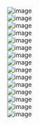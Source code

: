 ![image](https://github.com/plzhellme/franky_imagepub/assets/84885584/97ff93ff-fe63-4aa6-85a0-ae5717036b09)</br>
![image](https://github.com/plzhellme/franky_imagepub/assets/84885584/3dfae017-d6a2-4e56-802d-ce20d5fc85cd)</br>
![image](https://github.com/plzhellme/franky_imagepub/assets/84885584/04ae21e2-48a6-4b74-a24e-3bc015c1e018)</br>
![image](https://github.com/plzhellme/franky_imagepub/assets/84885584/5d669dbc-e6e2-4f89-888e-a8a5a62b7a2e)</br>
![image](https://github.com/plzhellme/franky_imagepub/assets/84885584/8067ce7a-281f-4147-8a6b-14c1e2899f92)</br>
![image](https://github.com/plzhellme/franky_imagepub/assets/84885584/9d24ee73-dbf7-4f99-99f4-a56777c55a19)</br>
![image](https://github.com/plzhellme/franky_imagepub/assets/84885584/35d59360-251a-4480-8502-c795d8aaf172)</br>
![image](https://github.com/plzhellme/franky_imagepub/assets/84885584/5df545e1-23c9-4a8b-a694-75eb44626d2a)</br>
![image](https://github.com/plzhellme/franky_imagepub/assets/84885584/0f4e2647-ee76-4f92-8842-2d4a91fd366f)</br>
![image](https://github.com/plzhellme/franky_imagepub/assets/84885584/77d863a3-3b71-4b81-bd61-f4d0d48709dc)</br>
![image](https://github.com/plzhellme/franky_imagepub/assets/84885584/9cc1806f-7b7d-46f8-826e-c53df9712984)</br>
![image](https://github.com/plzhellme/franky_imagepub/assets/84885584/c30672e2-6292-4a06-8068-48726e665032)</br>
![image](https://github.com/plzhellme/franky_imagepub/assets/84885584/efe140e1-27bf-4b3b-8716-f157bc9925e5)</br>
![image](https://github.com/plzhellme/franky_imagepub/assets/84885584/892be526-074e-4b90-b5ef-25073051c11d)</br>
![image](https://github.com/plzhellme/franky_imagepub/assets/84885584/c7ee7c17-5f28-4aaa-9353-485675438913)</br>












